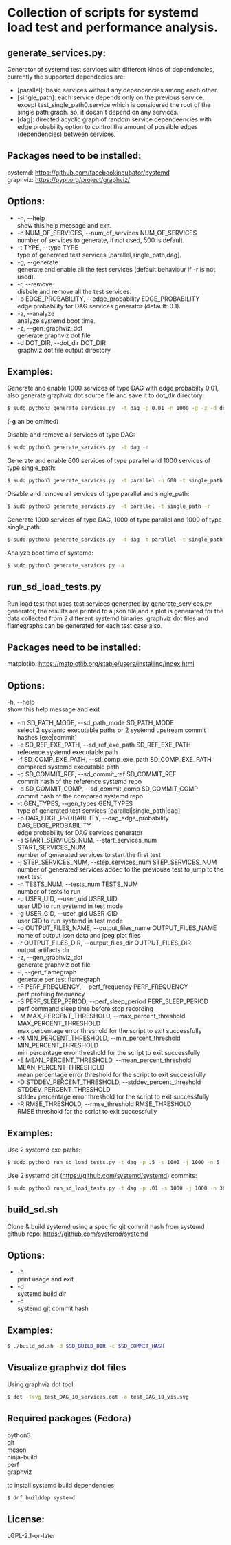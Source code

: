 # Collection of scripts for systemd load test and performance analysis.

## generate_services.py:

Generator of systemd test services with different kinds of dependencies, currently the supported dependecies are:
- [parallel]: basic services without any dependencies among each other.
- [single_path]: each service depends only on the previous service, 
except test_single_path0.service which is considered the root of the single path graph.
so, it doesn't depend on any services. 
- [dag]: directed acyclic graph of random service dependeencies with edge probability option to control the
amount of possible edges (dependencies) between services.

## Packages need to be installed:
pystemd: https://github.com/facebookincubator/pystemd  
graphviz: https://pypi.org/project/graphviz/ 

## Options:
-  -h, --help  
                        show this help message and exit.
-  -n NUM_OF_SERVICES, --num_of_services NUM_OF_SERVICES  
                        number of services to generate, if not used, 500 is default.
-  -t TYPE, --type TYPE  
                        type of generated test services [parallel,single_path,dag].
-  -g, --generate  
                        generate and enable all the test services (default behaviour if -r is not used).
-  -r, --remove  
                        disbale and remove all the test services.
-  -p EDGE_PROBABILITY, --edge_probability EDGE_PROBABILITY  
                        edge probability for DAG services generator (default: 0.1).
-  -a, --analyze  
                        analyze systemd boot time.
-  -z, --gen_graphviz_dot  
                        generate graphviz dot file
-  -d DOT_DIR, --dot_dir DOT_DIR  
                        graphviz dot file output directory


## Examples:
Generate and enable 1000 services of type DAG with edge probabilty 0.01,
also generate graphviz dot source file and save it to dot_dir directory:
```sh
$ sudo python3 generate_services.py  -t dag -p 0.01 -n 1000 -g -z -d dot_dir
```
(-g an be omitted)

Disable and remove all services of type DAG:
```sh
$ sudo python3 generate_services.py  -t dag -r
```
Generate and enable 600 services of type parallel and 1000 services of type single_path:
```sh
$ sudo python3 generate_services.py  -t parallel -n 600 -t single_path -n 1000 
```
Disable and remove all services of type parallel and single_path:
```sh
$ sudo python3 generate_services.py  -t parallel -t single_path -r
```
Generate 1000 services of type DAG, 1000 of type parallel and 1000 of type single_path:
```sh
$ sudo python3 generate_services.py  -t dag -t parallel -t single_path -n 1000
```
Analyze boot time of systemd:
```sh
$ sudo python3 generate_services.py -a
```

## run_sd_load_tests.py

Run load test that uses test services generated by generate_services.py generator, the results are printed to a json file 
and a plot is generated for the data collected from 2 different systemd binaries. graphviz dot files and flamegraphs can 
be generated for each test case also.  

## Packages need to be installed:
matplotlib: https://matplotlib.org/stable/users/installing/index.html

## Options:
-h, --help  
                        show this help message and exit
-  -m SD_PATH_MODE, --sd_path_mode SD_PATH_MODE  
                        select 2 systemd executable paths or 2 systemd upstream commit hashes [exe|commit]
-  -e SD_REF_EXE_PATH, --sd_ref_exe_path SD_REF_EXE_PATH  
                        reference systemd executable path
-  -f SD_COMP_EXE_PATH, --sd_comp_exe_path SD_COMP_EXE_PATH  
                        compared systemd executable path
-  -c SD_COMMIT_REF, --sd_commit_ref SD_COMMIT_REF  
                        commit hash of the reference systemd repo
-  -d SD_COMMIT_COMP, --sd_commit_comp SD_COMMIT_COMP  
                        commit hash of the compared systemd repo
-  -t GEN_TYPES, --gen_types GEN_TYPES  
                        type of generated test services [parallel|single_path|dag]
-  -p DAG_EDGE_PROBABILITY, --dag_edge_probability DAG_EDGE_PROBABILITY  
                        edge probability for DAG services generator
-  -s START_SERVICES_NUM, --start_services_num START_SERVICES_NUM  
                        number of generated services to start the first test
-  -j STEP_SERVICES_NUM, --step_services_num STEP_SERVICES_NUM  
                        number of generated services added to the previouse test to jump to the next test
-  -n TESTS_NUM, --tests_num TESTS_NUM  
                        number of tests to run
-  -u USER_UID, --user_uid USER_UID  
                        user UID to run systemd in test mode
-  -g USER_GID, --user_gid USER_GID  
                        user GID to run systemd in test mode
-  -o OUTPUT_FILES_NAME, --output_files_name OUTPUT_FILES_NAME  
                        name of output json data and jpeg plot files
-  -r OUTPUT_FILES_DIR, --output_files_dir OUTPUT_FILES_DIR  
                        output artifacts dir
-  -z, --gen_graphviz_dot  
                        generate graphviz dot file
-  -l, --gen_flamegraph  
                        generate per test flamegraph
-  -F PERF_FREQUENCY, --perf_frequency PERF_FREQUENCY  
                        perf profiling frequency
-  -S PERF_SLEEP_PERIOD, --perf_sleep_period PERF_SLEEP_PERIOD  
                        perf command sleep time before stop recording
-  -M MAX_PERCENT_THRESHOLD, --max_percent_threshold MAX_PERCENT_THRESHOLD  
                        max percentage error threshold for the script to exit successfully
-  -N MIN_PERCENT_THRESHOLD, --min_percent_threshold MIN_PERCENT_THRESHOLD  
                        min percentage error threshold for the script to exit successfully
-  -E MEAN_PERCENT_THRESHOLD, --mean_percent_threshold MEAN_PERCENT_THRESHOLD  
                        mean percentage error threshold for the script to exit successfully
-  -D STDDEV_PERCENT_THRESHOLD, --stddev_percent_threshold STDDEV_PERCENT_THRESHOLD  
                        stddev percentage error threshold for the script to exit successfully
-  -R RMSE_THRESHOLD, --rmse_threshold RMSE_THRESHOLD  
                        RMSE threshold for the script to exit successfully

## Examples:
Use 2 systemd exe paths:
```sh
$ sudo python3 run_sd_load_tests.py -t dag -p .5 -s 1000 -j 1000 -n 5 -m exe -e $SD_BIN_PATH1/systemd -f $SD_BIN_PATH2/systemd -o results -r $OUTPUT_DIR -u 1000 -g 1000 -z -l -S 50 -F 1000 -M 10 -E 5  
```
Use 2 systemd git (https://github.com/systemd/systemd) commits: 
```sh
$ sudo python3 run_sd_load_tests.py -t dag -p .01 -s 1000 -j 1000 -n 30 -m commit -c $SD_COMMIT_HASH1 -d $SD_COMMIT_HASH2 -o results -r $OUTPUT_DIR -u 1000 -g 1000 -z -l -S 100 -F 1000 -M 15 -E 5 -R 0.1
```

## build_sd.sh

Clone & build systemd using a specific git commit hash from systemd github repo: https://github.com/systemd/systemd

## Options:
-  -h  
                    print usage and exit
-  -d  
                    systemd build dir
-  -c  
                    systemd git commit hash
## Examples:
```sh
$ ./build_sd.sh -d $SD_BUILD_DIR -c $SD_COMMIT_HASH
```

## Visualize graphviz dot files
Using graphviz dot tool:  
 ```sh
$ dot -Tsvg test_DAG_10_services.dot -o test_DAG_10_vis.svg
```

## Required packages (Fedora)
python3  
git  
meson  
ninja-build  
perf  
graphviz  

to install systemd build dependencies:
```sh
$ dnf builddep systemd
```
## License:
LGPL-2.1-or-later
